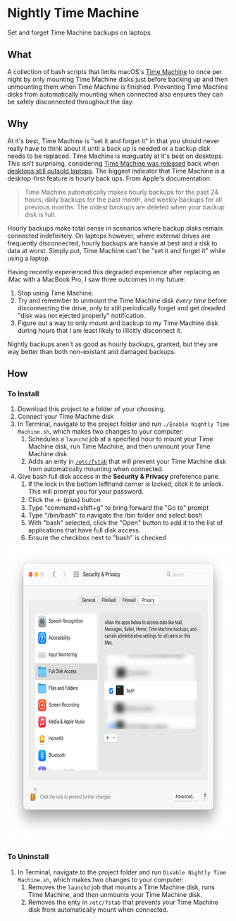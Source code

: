 # Nightly Time Machine
Set and forget Time Machine backups on laptops.

## What
A collection of bash scripts that limits macOS's [Time Machine][] to once per night by only mounting Time Machine disks just before backing up and then unmounting them when Time Machine is finished. Preventing Time Machine disks from automatically mounting when connected also ensures they can be safely disconnected throughout the day.   

## Why
At it's best, Time Machine is "set it and forget it" in that you should never really have to think about it until a back up is needed or a backup disk needs to be replaced. Time Machine is inarguably at it's best on desktops. This isn't surprising, considering [Time Machine was released][] back when [desktops still outsold laptops][]. The biggest indicator that Time Machine is a desktop-first feature is hourly back ups. From Apple's documentation:

> Time Machine automatically makes hourly backups for the past 24 hours, daily backups for the past month, and weekly backups for all previous months. The oldest backups are deleted when your backup disk is full.

Hourly backups make total sense in scenarios where backup disks remain connected indefinitely. On laptops however, where external drives are frequently disconnected, hourly backups are hassle at best and a risk to data at worst. Simply put, Time Machine can't be "set it and forget it" while using a laptop. 

Having recently experienced this degraded experience after replacing an iMac with a MacBook Pro, I saw three outcomes in my future: 

1. Stop using Time Machine.
2. Try and remember to unmount the Time Machine disk _every time_ before disconnecting the drive, only to still periodically forget and get dreaded "disk was not ejected properly" notification.
3. Figure out a way to only mount and backup to my Time Machine disk during hours that I am least likely to illicitly disconnect it. 

Nightly backups aren't as good as hourly backups, granted, but they are way better than both non-existant and damaged backups. 

## How
### To Install
1. Download this project to a folder of your choosing. 
2. Connect your Time Machine disk
3. In Terminal, navigate to the project folder and run `./Enable Nightly Time Machine.sh`, which makes two changes to your computer:
	1. Schedules a `launchd` job at a specified hour to mount your Time Machine disk, run Time Machine, and then unmount your Time Machine disk.
	2. Adds an enty in [`/etc/fstab`][] that will prevent your Time Machine disk from automatically mounting when connected.
4. Give bash full disk access in the **Security &amp; Privacy** preference pane.
	1. If the lock in the bottom lefthand corner is locked, click it to unlock. This will prompt you for your password.
	2. Click the ＋ (plus) button 
	3. Type "command+shift+g" to bring forward the "Go to" prompt
	4. Type "/bin/bash" to navigate the /bin folder and select bash
	5. With "bash" selected, click the "Open" button to add it to the list of applications that have full disk access.
	6. Ensure the checkbox next to "bash" is checked

<img width="764" height="665" src="https://github.com/JackWellborn/Nightly-Time-Machine/blob/main/images/security-and-privacy.png?raw=true" alt="bash with full disk access"></img>

### To Uninstall
1. In Terminal, navigate to the project folder and run `Disable Nightly Time Machine.sh`, which makes two changes to your computer:
	1. Removes the `launchd` job that mounts a Time Machine disk, runs Time Machine, and then unmounts your Time Machine disk.
	2. Removes the enty in `/etc/fstab` that prevents your Time Machine disk from automatically mount when connected.

[Time Machine was released]: https://en.wikipedia.org/wiki/Time_Machine_(macOS)
[Time Machine]: https://support.apple.com/en-us/HT201250
[desktops still outsold laptops]: https://arstechnica.com/gadgets/2008/01/2008-could-be-the-year-laptop-sales-eclipse-desktops-in-us/
[`/etc/fstab`]: https://en.wikipedia.org/wiki/Fstab
